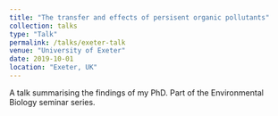 ```yaml
---
title: "The transfer and effects of persisent organic pollutants"
collection: talks
type: "Talk"
permalink: /talks/exeter-talk
venue: "University of Exeter"
date: 2019-10-01
location: "Exeter, UK"
---
```


A talk summarising the findings of my PhD. Part of the Environmental Biology seminar series. 
